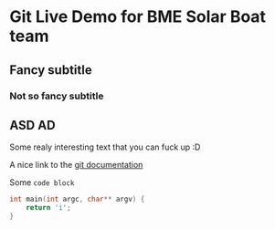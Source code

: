 # Git Live Demo for BME Solar Boat team

## Fancy subtitle
### Not so fancy subtitle

## ASD AD

Some realy interesting text that
you can fuck up :D

A nice link to the [git documentation](https://bit.ly/3rZB2n1)

Some `code block`
```C
int main(int argc, char** argv) {
    return 'i';
}
```

